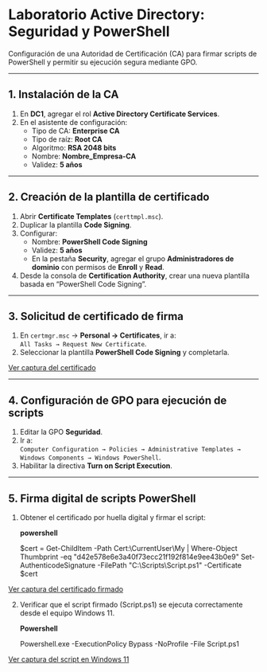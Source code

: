 # Laboratorio Active Directory: Seguridad y PowerShell

Configuración de una Autoridad de Certificación (CA) para firmar scripts de PowerShell y permitir su ejecución segura mediante GPO.

---

## 1. Instalación de la CA

1. En **DC1**, agregar el rol **Active Directory Certificate Services**.  
2. En el asistente de configuración:  
   - Tipo de CA: **Enterprise CA**  
   - Tipo de raíz: **Root CA**  
   - Algoritmo: **RSA 2048 bits**  
   - Nombre: **Nombre_Empresa-CA**  
   - Validez: **5 años**

---

## 2. Creación de la plantilla de certificado

1. Abrir **Certificate Templates** (`certtmpl.msc`).  
2. Duplicar la plantilla **Code Signing**.  
3. Configurar:
   - Nombre: **PowerShell Code Signing**  
   - Validez: **5 años**  
   - En la pestaña **Security**, agregar el grupo **Administradores de dominio** con permisos de **Enroll** y **Read**.  
4. Desde la consola de **Certification Authority**, crear una nueva plantilla basada en “PowerShell Code Signing”.

---

## 3. Solicitud de certificado de firma

1. En `certmgr.msc` → **Personal → Certificates**, ir a:  
   `All Tasks → Request New Certificate`.  
2. Seleccionar la plantilla **PowerShell Code Signing** y completarla.  

[Ver captura del certificado](../images/ca.png)
	
---

## 4. Configuración de GPO para ejecución de scripts

1. Editar la GPO **Seguridad**.  
2. Ir a:  
   `Computer Configuration → Policies → Administrative Templates → Windows Components → Windows PowerShell`.  
3. Habilitar la directiva **Turn on Script Execution**.

---

## 5. Firma digital de scripts PowerShell

1. Obtener el certificado por huella digital y firmar el script:

   **powershell**
   
   $cert = Get-ChildItem -Path Cert:\CurrentUser\My | Where-Object Thumbprint -eq "d42e578e6e3a40f73ecc21f192f814e9ee43b0e9"
   Set-AuthenticodeSignature -FilePath "C:\Scripts\Script.ps1" -Certificate $cert
   
[Ver captura del certificado firmado](../images/script.png)
   
2. Verificar que el script firmado (Script.ps1) se ejecuta correctamente desde el equipo Windows 11.

   **Powershell**
   
   Powershell.exe -ExecutionPolicy Bypass -NoProfile -File Script.ps1 

[Ver captura del script en Windows 11](../images/ca.png)
